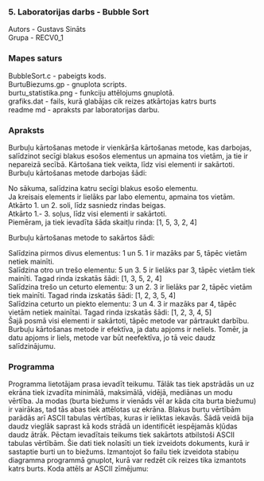### 5. Laboratorijas darbs - Bubble Sort  
Autors - Gustavs Sināts  
Grupa - RECV0_1
### Mapes saturs  
BubbleSort.c - pabeigts kods.   
BurtuBiezums.gp - gnuplota scripts.  
burtu_statistika.png - funkciju attēlojums gnuplotā.  
grafiks.dat - fails, kurā glabājas cik reizes atkārtojas katrs burts   
readme md - apraksts par laboratorijas darbu. 

  

### Apraksts  

Burbuļu kārtošanas metode ir vienkārša kārtošanas metode, kas darbojas, salīdzinot secīgi blakus esošos elementus un apmaina tos vietām, ja tie ir nepareizā secībā. Kārtošana tiek veikta, līdz visi elementi ir sakārtoti.
Burbuļu kārtošanas metode darbojas šādi:
  
No sākuma, salīdzina katru secīgi blakus esošo elementu.  
Ja kreisais elements ir lielāks par labo elementu, apmaina tos vietām.  
Atkārto 1. un 2. soli, līdz sasniedz rindas beigas.  
Atkārto 1.- 3. soļus, līdz visi elementi ir sakārtoti.  
Piemēram, ja tiek ievadīta šāda skaitļu rinda: [1, 5, 3, 2, 4]  

Burbuļu kārtošanas metode to sakārtos šādi:  
  
Salīdzina pirmos divus elementus: 1 un 5. 1 ir mazāks par 5, tāpēc vietām netiek mainīti.  
Salīdzina otro un trešo elementu: 5 un 3. 5 ir lielāks par 3, tāpēc vietām tiek mainīti. Tagad rinda izskatās šādi:
[1, 3, 5, 2, 4]  
Salīdzina trešo un ceturto elementu: 3 un 2. 3 ir lielāks par 2, tāpēc vietām tiek mainīti. Tagad rinda izskatās šādi:
[1, 2, 3, 5, 4]  
Salīdzina ceturto un piekto elementu: 3 un 4. 3 ir mazāks par 4, tāpēc vietām netiek mainītai. Tagad rinda izskatās šādi:
[1, 2, 3, 4, 5]  
Šajā posmā visi elementi ir sakārtoti, tāpēc metode var pārtraukt darbību.  
Burbuļu kārtošanas metode ir efektīva, ja datu apjoms ir neliels. Tomēr, ja datu apjoms ir liels, metode var būt neefektīva, jo tā veic daudz salīdzinājumu.  


### Programma  
Programma lietotājam prasa ievadīt teikumu. Tālāk tas tiek apstrādās un uz ekrāna tiek izvadīta minimālā, maksimālā, vidējā, mediānas un modu vērtība. Ja modas (burta biežums ir vienāds vēl ar kāda cita burta biežumu) ir vairākas, tad tās abas tiek attēlotas uz ekrāna. Blakus burtu vērtībām parādās arī ASCII tabulas vērtības, kuras ir ieliktas iekavās. Šādā veidā bija daudz vieglāk saprast kā kods strādā un identificēt 
iespējamās kļūdas daudz ātrāk. Pēctam ievadītais teikums tiek sakārtots atbilstoši ASCII tabulas vērtībām. Šie dati tiek nolasīti un tiek izveidots dokuments, kurā ir sastaptie burti un to biežums. Izmantojot šo failu tiek izveidota stabiņu diagramma programmā gnuplot, kurā var redzēt cik reizes tika izmantots katrs burts.
Koda attēls ar ASCII zīmējumu:
